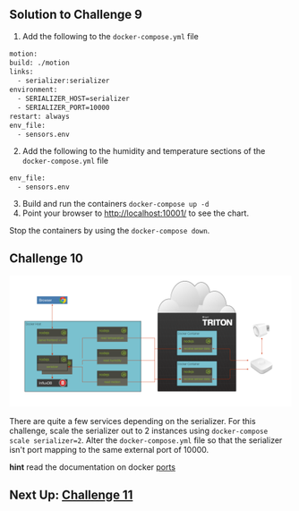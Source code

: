 ## Solution to Challenge 9

1. Add the following to the `docker-compose.yml` file

  ```
motion:
  build: ./motion
  links:
    - serializer:serializer
  environment:
    - SERIALIZER_HOST=serializer
    - SERIALIZER_PORT=10000
  restart: always
  env_file:
    - sensors.env
  ```
2. Add the following to the humidity and temperature sections of the `docker-compose.yml` file

  ```
env_file:
    - sensors.env
  ```
3. Build and run the containers `docker-compose up -d`
4. Point your browser to [http://localhost:10001/]() to see the chart.

Stop the containers by using the `docker-compose down`.


## Challenge 10

![image](../images/challenge10.png)

There are quite a few services depending on the serializer. For this challenge, scale the serializer out to 2 instances using `docker-compose scale serializer=2`. Alter the `docker-compose.yml` file so that the serializer isn't port mapping to the same external port of 10000.

__hint__ read the documentation on docker [ports](https://docs.docker.com/compose/compose-file/#/ports)


## Next Up: [Challenge 11](../challenge11/README.md)
